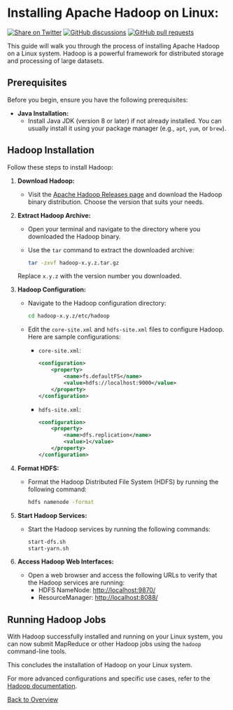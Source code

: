 # Installing Apache Hadoop on Linux:

[![Share on Twitter](https://img.shields.io/badge/-Share%20on%20Twitter-blue?logo=twitter&style=flat-square)](https://twitter.com/intent/tweet?text=https%3A%2F%2Fgithub.com%2Fwhoami-anoint%2FBig-Data-Series)
[![GitHub discussions](https://img.shields.io/github/discussions/whoami-anoint/DevOps)](https://github.com/whoami-anoint/Big-Data-Series/discussions)
[![GitHub pull requests](https://img.shields.io/github/issues-pr/whoami-anoint/DevOps)](https://github.com/whoami-anoint/Big-Data-Series/pulls)

This guide will walk you through the process of installing Apache Hadoop on a Linux system. Hadoop is a powerful framework for distributed storage and processing of large datasets.

## Prerequisites

Before you begin, ensure you have the following prerequisites:

- **Java Installation:**
  - Install Java JDK (version 8 or later) if not already installed. You can usually install it using your package manager (e.g., `apt`, `yum`, or `brew`).

## Hadoop Installation

Follow these steps to install Hadoop:

1. **Download Hadoop:**
   - Visit the [Apache Hadoop Releases page](https://hadoop.apache.org/releases.html) and download the Hadoop binary distribution. Choose the version that suits your needs.

2. **Extract Hadoop Archive:**
   - Open your terminal and navigate to the directory where you downloaded the Hadoop binary.
   - Use the `tar` command to extract the downloaded archive:

     ```bash
     tar -zxvf hadoop-x.y.z.tar.gz
     ```

   Replace `x.y.z` with the version number you downloaded.

3. **Hadoop Configuration:**
   - Navigate to the Hadoop configuration directory:

     ```bash
     cd hadoop-x.y.z/etc/hadoop
     ```

   - Edit the `core-site.xml` and `hdfs-site.xml` files to configure Hadoop. Here are sample configurations:

     - `core-site.xml`:

       ```xml
       <configuration>
           <property>
               <name>fs.defaultFS</name>
               <value>hdfs://localhost:9000</value>
           </property>
       </configuration>
       ```

     - `hdfs-site.xml`:

       ```xml
       <configuration>
           <property>
               <name>dfs.replication</name>
               <value>1</value>
           </property>
       </configuration>
       ```

4. **Format HDFS:**
   - Format the Hadoop Distributed File System (HDFS) by running the following command:

     ```bash
     hdfs namenode -format
     ```

5. **Start Hadoop Services:**
   - Start the Hadoop services by running the following commands:

     ```bash
     start-dfs.sh
     start-yarn.sh
     ```

6. **Access Hadoop Web Interfaces:**
   - Open a web browser and access the following URLs to verify that the Hadoop services are running:
     - HDFS NameNode: [http://localhost:9870/](http://localhost:9870/)
     - ResourceManager: [http://localhost:8088/](http://localhost:8088/)

## Running Hadoop Jobs

With Hadoop successfully installed and running on your Linux system, you can now submit MapReduce or other Hadoop jobs using the `hadoop` command-line tools.

This concludes the installation of Hadoop on your Linux system.

For more advanced configurations and specific use cases, refer to the [Hadoop documentation](https://hadoop.apache.org/docs/current/).

[Back to Overview](/Unit%202/1.1_Hadoop_installation.md)
